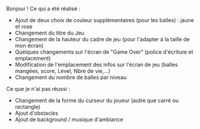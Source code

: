 Bonjour ! 
Ce qui a été réalisé : 

* Ajout de deux choix de couleur supplémentaires (pour les balles) : jaune et rose
* Changement du titre du Jeu
* Changement de la hauteur du cadre de jeu (pour l'adapter à la taille de mon écran)
* Quelques changements sur l'écran de "Game Over" (police d'écriture et emplacement) 
* Modification de l'emplacement des infos sur l'écran de jeu (balles mangées, score, Level, Nbre de vie,...)
* Changement du nombre de balles par niveau

Ce que je n'ai pas réussi : 
* Changement de la forme du curseur du joueur (autre que carré ou rectangle)
* Ajout d'obstacles
* Ajout de background / musique d'ambiance
